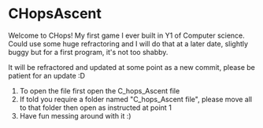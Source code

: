 # CHopsAscent
Welcome to CHops! My first game I ever built in Y1 of Computer science. Could use some huge refractoring and I will do that at a later date, slightly buggy but for a first program, it's not too shabby.

It will be refractored and updated at some point as a new commit, please be patient for an update :D

1. To open the file first open the C_hops_Ascent file
2. If told you require a folder named "C_hops_Ascent file", please move all to that folder then open as 
instructed at point 1 
3. Have fun messing around with it :)
